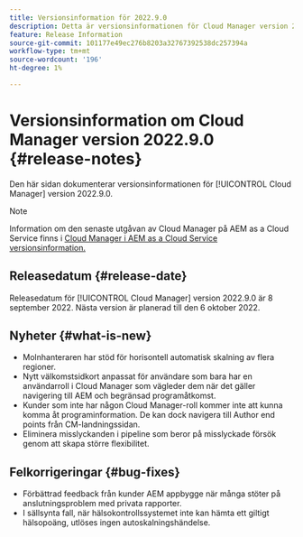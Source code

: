 ```yaml
---
title: Versionsinformation för 2022.9.0
description: Detta är versionsinformationen för Cloud Manager version 2022.9.0.
feature: Release Information
source-git-commit: 101177e49ec276b8203a32767392538dc257394a
workflow-type: tm+mt
source-wordcount: '196'
ht-degree: 1%

---
```



# Versionsinformation om Cloud Manager version 2022.9.0 {#release-notes}

Den här sidan dokumenterar versionsinformationen för [!UICONTROL Cloud Manager] version 2022.9.0.

>[!NOTE]
>
>Information om den senaste utgåvan av Cloud Manager på AEM as a Cloud Service finns i [Cloud Manager i AEM as a Cloud Service versionsinformation.](https://experienceleague.adobe.com/docs/experience-manager-cloud-service/content/implementing/using-cloud-manager/release-notes-cloud-manager/release-notes-cm-current.html)

## Releasedatum {#release-date}

Releasedatum för [!UICONTROL Cloud Manager] version 2022.9.0 är 8 september 2022. Nästa version är planerad till den 6 oktober 2022.

## Nyheter {#what-is-new}

* Molnhanteraren har stöd för horisontell automatisk skalning av flera regioner.
* Nytt välkomstsidkort anpassat för användare som bara har en användarroll i Cloud Manager som vägleder dem när det gäller navigering till AEM och begränsad programåtkomst.
* Kunder som inte har någon Cloud Manager-roll kommer inte att kunna komma åt programinformation. De kan dock navigera till Author end points från CM-landningssidan.
* Eliminera misslyckanden i pipeline som beror på misslyckade försök genom att skapa större flexibilitet.

## Felkorrigeringar {#bug-fixes}

* Förbättrad feedback från kunder AEM appbygge när många stöter på anslutningsproblem med privata rapporter.
* I sällsynta fall, när hälsokontrollssystemet inte kan hämta ett giltigt hälsopoäng, utlöses ingen autoskalningshändelse.
